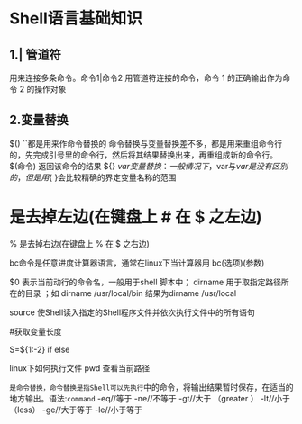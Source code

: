 # Shell语言基础知识

## 1.| 管道符  
用来连接多条命令。命令1|命令2 用管道符连接的命令，命令 1 的正确输出作为命令 2 的操作对象
## 2.变量替换
$() ``都是用来作命令替换的 命令替换与变量替换差不多，都是用来重组命令行的，先完成引号里的命令行，然后将其结果替换出来，再重组成新的命令行。
$(命令) 返回该命令的结果
${} $var 变量替换：一般情况下，$var与${var}是没有区别的，但是用${ }会比较精确的界定变量名称的范围
# 是去掉左边(在键盘上 # 在 $ 之左边)
% 是去掉右边(在键盘上 % 在 $ 之右边)

bc命令是任意进度计算器语言，通常在linux下当计算器用
bc(选项)(参数)

$0 表示当前动行的命令名，一般用于shell 脚本中；
dirname 用于取指定路径所在的目录 ；如 dirname /usr/local/bin 结果为dirname /usr/local

source 使Shell读入指定的Shell程序文件并依次执行文件中的所有语句

#获取变量长度

S=${1:-2} if else
                                                 
linux下如何执行文件
pwd 查看当前路径

``是命令替换，命令替换是指Shell可以先执行``中的命令，将输出结果暂时保存，在适当的地方输出。语法:`command`
-eq//等于
-ne//不等于
-gt//大于 （greater ）
-lt//小于  （less）
-ge//大于等于
-le//小于等于


 
 
 

